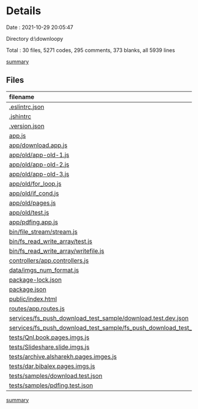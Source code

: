 # Details

Date : 2021-10-29 20:05:47

Directory d:\downloopy

Total : 30 files,  5271 codes, 295 comments, 373 blanks, all 5939 lines

[summary](results.md)

## Files
| filename | language | code | comment | blank | total |
| :--- | :--- | ---: | ---: | ---: | ---: |
| [.eslintrc.json](/.eslintrc.json) | JSON | 13 | 0 | 1 | 14 |
| [.jshintrc](/.jshintrc) | JSON | 61 | 48 | 10 | 119 |
| [.version.json](/.version.json) | JSON | 12 | 0 | 0 | 12 |
| [app.js](/app.js) | JavaScript | 16 | 2 | 6 | 24 |
| [app/download.app.js](/app/download.app.js) | JavaScript | 56 | 13 | 22 | 91 |
| [app/old/app-old-1.js](/app/old/app-old-1.js) | JavaScript | 23 | 45 | 10 | 78 |
| [app/old/app-old-2.js](/app/old/app-old-2.js) | JavaScript | 229 | 1 | 28 | 258 |
| [app/old/app-old-3.js](/app/old/app-old-3.js) | JavaScript | 229 | 1 | 28 | 258 |
| [app/old/for_loop.js](/app/old/for_loop.js) | JavaScript | 17 | 3 | 6 | 26 |
| [app/old/if_cond.js](/app/old/if_cond.js) | JavaScript | 17 | 3 | 5 | 25 |
| [app/old/pages.js](/app/old/pages.js) | JavaScript | 101 | 0 | 9 | 110 |
| [app/old/test.js](/app/old/test.js) | JavaScript | 536 | 10 | 43 | 589 |
| [app/pdfing.app.js](/app/pdfing.app.js) | JavaScript | 40 | 4 | 13 | 57 |
| [bin/file_stream/stream.js](/bin/file_stream/stream.js) | JavaScript | 60 | 29 | 7 | 96 |
| [bin/fs_read_write_array/test.js](/bin/fs_read_write_array/test.js) | JavaScript | 1 | 0 | 0 | 1 |
| [bin/fs_read_write_array/writefile.js](/bin/fs_read_write_array/writefile.js) | JavaScript | 18 | 2 | 4 | 24 |
| [controllers/app.controllers.js](/controllers/app.controllers.js) | JavaScript | 155 | 74 | 49 | 278 |
| [data/imgs_num_format.js](/data/imgs_num_format.js) | JavaScript | 6 | 5 | 0 | 11 |
| [package-lock.json](/package-lock.json) | JSON | 2,690 | 0 | 1 | 2,691 |
| [package.json](/package.json) | JSON | 44 | 0 | 1 | 45 |
| [public/index.html](/public/index.html) | HTML | 82 | 4 | 18 | 104 |
| [routes/app.routes.js](/routes/app.routes.js) | JavaScript | 7 | 2 | 3 | 12 |
| [services/fs_push_download_test_sample/download.test.dev.json](/services/fs_push_download_test_sample/download.test.dev.json) | JSON | 41 | 0 | 0 | 41 |
| [services/fs_push_download_test_sample/fs_push_download_test_sample.js](/services/fs_push_download_test_sample/fs_push_download_test_sample.js) | JavaScript | 23 | 6 | 10 | 39 |
| [tests/Qnl.book.pages.imgs.js](/tests/Qnl.book.pages.imgs.js) | JavaScript | 636 | 25 | 61 | 722 |
| [tests/Slideshare.slide.imgs.js](/tests/Slideshare.slide.imgs.js) | JavaScript | 40 | 5 | 14 | 59 |
| [tests/archive.alsharekh.pages.imges.js](/tests/archive.alsharekh.pages.imges.js) | JavaScript | 56 | 13 | 23 | 92 |
| [tests/dar.bibalex.pages.imgs.js](/tests/dar.bibalex.pages.imgs.js) | JavaScript | 0 | 0 | 1 | 1 |
| [tests/samples/download.test.json](/tests/samples/download.test.json) | JSON | 50 | 0 | 0 | 50 |
| [tests/samples/pdfing.test.json](/tests/samples/pdfing.test.json) | JSON | 12 | 0 | 0 | 12 |

[summary](results.md)